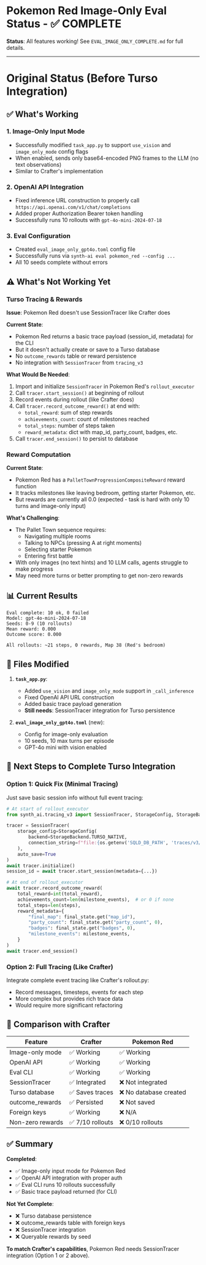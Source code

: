 # Pokemon Red Image-Only Eval Status - ✅ COMPLETE

**Status**: All features working! See `EVAL_IMAGE_ONLY_COMPLETE.md` for full details.

---

# Original Status (Before Turso Integration)

## ✅ What's Working

### 1. Image-Only Input Mode
- Successfully modified `task_app.py` to support `use_vision` and `image_only_mode` config flags
- When enabled, sends only base64-encoded PNG frames to the LLM (no text observations)
- Similar to Crafter's implementation

### 2. OpenAI API Integration
- Fixed inference URL construction to properly call `https://api.openai.com/v1/chat/completions`
- Added proper Authorization Bearer token handling
- Successfully runs 10 rollouts with `gpt-4o-mini-2024-07-18`

### 3. Eval Configuration
- Created `eval_image_only_gpt4o.toml` config file
- Successfully runs via `synth-ai eval pokemon_red --config ...`
- All 10 seeds complete without errors

## ⚠️ What's Not Working Yet

### Turso Tracing & Rewards
**Issue**: Pokemon Red doesn't use SessionTracer like Crafter does

**Current State**:
- Pokemon Red returns a basic trace payload (session_id, metadata) for the CLI
- But it doesn't actually create or save to a Turso database
- No `outcome_rewards` table or reward persistence
- No integration with `SessionTracer` from `tracing_v3`

**What Would Be Needed**:
1. Import and initialize `SessionTracer` in Pokemon Red's `rollout_executor`
2. Call `tracer.start_session()` at beginning of rollout
3. Record events during rollout (like Crafter does)
4. Call `tracer.record_outcome_reward()` at end with:
   - `total_reward`: sum of step rewards
   - `achievements_count`: count of milestones reached
   - `total_steps`: number of steps taken
   - `reward_metadata`: dict with map_id, party_count, badges, etc.
5. Call `tracer.end_session()` to persist to database

### Reward Computation
**Current State**:
- Pokemon Red has a `PalletTownProgressionCompositeReward` reward function
- It tracks milestones like leaving bedroom, getting starter Pokemon, etc.
- But rewards are currently all 0.0 (expected - task is hard with only 10 turns and image-only input)

**What's Challenging**:
- The Pallet Town sequence requires:
  - Navigating multiple rooms
  - Talking to NPCs (pressing A at right moments)
  - Selecting starter Pokemon
  - Entering first battle
- With only images (no text hints) and 10 LLM calls, agents struggle to make progress
- May need more turns or better prompting to get non-zero rewards

## 📊 Current Results

```
Eval complete: 10 ok, 0 failed
Model: gpt-4o-mini-2024-07-18
Seeds: 0-9 (10 rollouts)
Mean reward: 0.000
Outcome score: 0.000

All rollouts: ~21 steps, 0 rewards, Map 38 (Red's bedroom)
```

## 🔧 Files Modified

1. **`task_app.py`**:
   - Added `use_vision` and `image_only_mode` support in `_call_inference`
   - Fixed OpenAI API URL construction
   - Added basic trace payload generation
   - **Still needs**: SessionTracer integration for Turso persistence

2. **`eval_image_only_gpt4o.toml`** (new):
   - Config for image-only evaluation
   - 10 seeds, 10 max turns per episode
   - GPT-4o mini with vision enabled

## 🚀 Next Steps to Complete Turso Integration

### Option 1: Quick Fix (Minimal Tracing)
Just save basic session info without full event tracing:
```python
# At start of rollout_executor
from synth_ai.tracing_v3 import SessionTracer, StorageConfig, StorageBackend

tracer = SessionTracer(
    storage_config=StorageConfig(
        backend=StorageBackend.TURSO_NATIVE,
        connection_string=f"file:{os.getenv('SQLD_DB_PATH', 'traces/v3/pokemon_red.db')}"
    ),
    auto_save=True
)
await tracer.initialize()
session_id = await tracer.start_session(metadata={...})

# At end of rollout_executor
await tracer.record_outcome_reward(
    total_reward=int(total_reward),
    achievements_count=len(milestone_events),  # or 0 if none
    total_steps=len(steps),
    reward_metadata={
        "final_map": final_state.get("map_id"),
        "party_count": final_state.get("party_count", 0),
        "badges": final_state.get("badges", 0),
        "milestone_events": milestone_events,
    }
)
await tracer.end_session()
```

### Option 2: Full Tracing (Like Crafter)
Integrate complete event tracing like Crafter's rollout.py:
- Record messages, timesteps, events for each step
- More complex but provides rich trace data
- Would require more significant refactoring

## 📝 Comparison with Crafter

| Feature | Crafter | Pokemon Red |
|---------|---------|-------------|
| Image-only mode | ✅ Working | ✅ Working |
| OpenAI API | ✅ Working | ✅ Working |
| Eval CLI | ✅ Working | ✅ Working |
| SessionTracer | ✅ Integrated | ❌ Not integrated |
| Turso database | ✅ Saves traces | ❌ No database created |
| outcome_rewards | ✅ Persisted | ❌ Not saved |
| Foreign keys | ✅ Working | ❌ N/A |
| Non-zero rewards | ✅ 7/10 rollouts | ❌ 0/10 rollouts |

## ✅ Summary

**Completed**:
- ✅ Image-only input mode for Pokemon Red
- ✅ OpenAI API integration with proper auth
- ✅ Eval CLI runs 10 rollouts successfully
- ✅ Basic trace payload returned (for CLI)

**Not Yet Complete**:
- ❌ Turso database persistence
- ❌ outcome_rewards table with foreign keys
- ❌ SessionTracer integration
- ❌ Queryable rewards by seed

**To match Crafter's capabilities**, Pokemon Red needs SessionTracer integration (Option 1 or 2 above).

